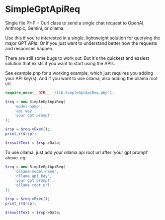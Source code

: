# SimpleGptApiReq

Single file PHP + Curl class to send a single chat request to OpenAI, Anthropic, Gemini, or ollama.

Use this if you're interested in a single, lightweight solution for querying the major GPT APIs. Or if you just want to understand better how the requests and responses happen.

There are still some bugs to work out. But it's the quickest and easiest solution that exists if you want to start using the APIs.

See example.php for a working example, which just requires you adding your API key(s). And if you want to use ollama, also adding the ollama root url.

```php
require_once(__DIR__.'/lib.SimpleGptApiReq.php');

$req = new SimpleGptApiReq(
	'model-name',
	'api key',
	'your gpt prompt'
);

$rsp = $req->Exec();
print_r($rsp);

$resultText = $rsp->Data;
```

To use ollama, just add your ollama api root url after 'your gpt prompt' above. eg:

```php
$req = new SimpleGptApiReq(
	'ollama-model-name',
	'ollama api key',
	'your gpt prompt',
	'ollama root url'
);

$rsp = $req->Exec();
print_r($rsp);

$resultText = $rsp->Data;
```

